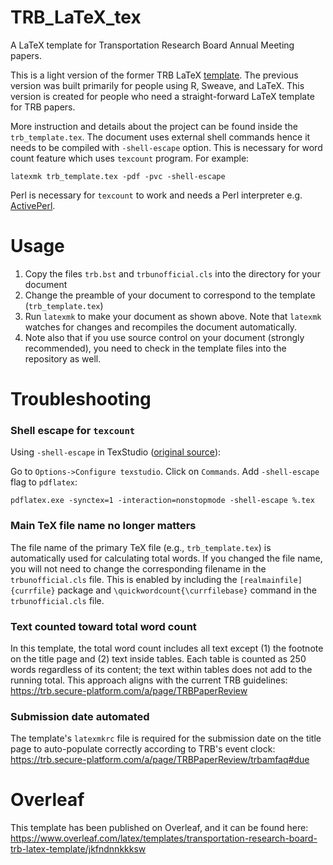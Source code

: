 # TRB_LaTeX_tex
A LaTeX template for Transportation Research Board Annual Meeting papers.

This is a light version of the former TRB LaTeX [template](https://github.com/chiehrosswang/TRB_LaTeX_rnw). The previous version was built primarily for people using R, Sweave, and LaTeX. This version is created for people who need a straight-forward LaTeX template for TRB papers.

More instruction and details about the project can be found inside the ``trb_template.tex``. The document uses external shell commands hence it needs to be compiled with ``-shell-escape`` option. This is necessary for word count feature which uses ``texcount`` program. For example:

    latexmk trb_template.tex -pdf -pvc -shell-escape

Perl is necessary for ``texcount`` to work and needs a Perl interpreter e.g. [ActivePerl](http://www.activestate.com/activeperl/downloads).


# Usage
1. Copy the files `trb.bst` and `trbunofficial.cls` into the directory for your document
1. Change the preamble of your document to correspond to the template (`trb_template.tex`)
1. Run `latexmk` to make your document as shown above. Note that `latexmk` watches for changes and recompiles the document automatically.
1. Note also that if you use source control on your document (strongly recommended), you need to check in the template files into the repository as well.


# Troubleshooting
### Shell escape for ``texcount``
Using ``-shell-escape`` in TexStudio ([original source](http://tex.stackexchange.com/questions/233511/inkscape-and-shell-escape-with-texstudio)):

Go to ``Options->Configure texstudio``. Click on ``Commands``. Add ``-shell-escape`` flag to ``pdflatex``:

    pdflatex.exe -synctex=1 -interaction=nonstopmode -shell-escape %.tex

### Main TeX file name no longer matters
The file name of the primary TeX file (e.g., `trb_template.tex`) is automatically used for calculating total words.  If you changed the file name, you will not need to change the corresponding filename in the `trbunofficial.cls` file.  This is enabled by including the `[realmainfile]{currfile}` package and `\quickwordcount{\currfilebase}` command in the `trbunofficial.cls` file.


### Text counted toward total word count
In this template, the total word count includes all text except (1) the footnote on the title page and (2) text inside tables. Each table is counted as 250 words regardless of its content; the text within tables does not add to the running total. This approach aligns with the current TRB guidelines: https://trb.secure-platform.com/a/page/TRBPaperReview


### Submission date automated
The template's `latexmkrc` file is required for the submission date on the title page to auto-populate correctly according to TRB's event clock: https://trb.secure-platform.com/a/page/TRBPaperReview/trbamfaq#due

# Overleaf
This template has been published on Overleaf, and it can be found here: https://www.overleaf.com/latex/templates/transportation-research-board-trb-latex-template/jkfndnnkkksw
